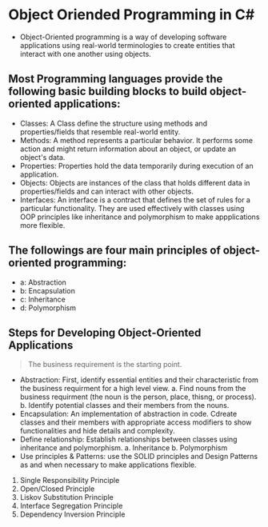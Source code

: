 # Object Oriended Programming in C#
- Object-Oriented programming is a way of developing software applications using real-world terminologies to create entities that interact with one another using objects.

## Most Programming languages provide the following basic building blocks to build object-oriented applications:
- Classes: A Class define the structure using methods and properties/fields that resemble real-world entity.
- Methods: A method represents a particular behavior. It performs some action and might return information about an object, or update an object's data.
- Properties: Properties hold the data temporarily during execution of an application.
- Objects: Objects are instances of the class that holds different data in properties/fields and can interact with other objects.
- Interfaces: An interface is a contract that defines the set of rules for a particular functionality. They are used effectively with classes using OOP principles like inheritance and polymorphism to make appplications more flexible.

## The followings are four main principles of object-oriented programming:
- a: Abstraction
- b: Encapsulation
- c: Inheritance
- d: Polymorphism

## Steps for Developing Object-Oriented Applications
> The business requirement is the starting point.
- Abstraction: First, identify essential entities and their characteristic from the business requirment for a high level view.
 a. Find nouns from the business requirment (the noun is the person, place, thisng, or process).
 b. Identify potential classes and their members from the nouns.
- Encapsulation: An implementation of abstraction in code. Cdreate classes and their members with appropriate access modifiers to show functionalities and hide details and complexity. 
- Define relationship: Establish relationships between classes using inheritance and polymorphism.
a. Inheritance 
b. Polymorphism
- Use principles & Patterns: use the SOLID principles and Design Patterns as and when necessary to make applications flexible.
1. Single Responsibility Principle
2. Open/Closed Principle
3. Liskov Substitution Principle
4. Interface Segregation Principle
5. Dependency Inversion Principle
